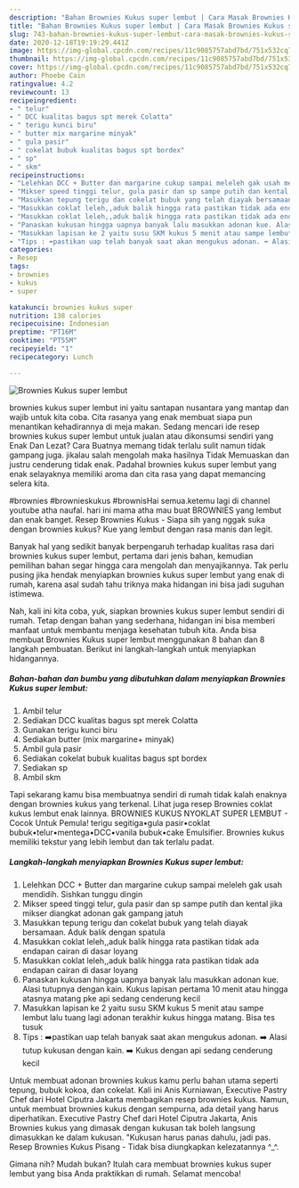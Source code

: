 ```yaml
---
description: "Bahan Brownies Kukus super lembut | Cara Masak Brownies Kukus super lembut Yang Mudah Dan Praktis"
title: "Bahan Brownies Kukus super lembut | Cara Masak Brownies Kukus super lembut Yang Mudah Dan Praktis"
slug: 743-bahan-brownies-kukus-super-lembut-cara-masak-brownies-kukus-super-lembut-yang-mudah-dan-praktis
date: 2020-12-18T19:19:29.441Z
image: https://img-global.cpcdn.com/recipes/11c9085757abd7bd/751x532cq70/brownies-kukus-super-lembut-foto-resep-utama.jpg
thumbnail: https://img-global.cpcdn.com/recipes/11c9085757abd7bd/751x532cq70/brownies-kukus-super-lembut-foto-resep-utama.jpg
cover: https://img-global.cpcdn.com/recipes/11c9085757abd7bd/751x532cq70/brownies-kukus-super-lembut-foto-resep-utama.jpg
author: Phoebe Cain
ratingvalue: 4.2
reviewcount: 13
recipeingredient:
- " telur"
- " DCC kualitas bagus spt merek Colatta"
- " terigu kunci biru"
- " butter mix margarine minyak"
- " gula pasir"
- " cokelat bubuk kualitas bagus spt bordex"
- " sp"
- " skm"
recipeinstructions:
- "Lelehkan DCC + Butter dan margarine cukup sampai meleleh gak usah mendidih. Sishkan tunggu dingin"
- "Mikser speed tinggi telur, gula pasir dan sp sampe putih dan kental jika mikser diangkat adonan gak gampang jatuh"
- "Masukkan tepung terigu dan cokelat bubuk yang telah diayak bersamaan. Aduk balik dengan spatula"
- "Masukkan coklat leleh,,aduk balik hingga rata pastikan tidak ada endapan cairan di dasar loyang"
- "Masukkan coklat leleh,,aduk balik hingga rata pastikan tidak ada endapan cairan di dasar loyang"
- "Panaskan kukusan hingga uapnya banyak lalu masukkan adonan kue. Alasi tutupnya dengan kain. Kukus lapisan pertama 10 menit atau hingga atasnya matang pke api sedang cenderung kecil"
- "Masukkan lapisan ke 2 yaitu susu SKM kukus 5 menit atau sampe lembut lalu tuang lagi adonan terakhir kukus hingga matang. Bisa tes tusuk"
- "Tips : ➡️pastikan uap telah banyak saat akan mengukus adonan. ➡️ Alasi tutup kukusan dengan kain. ➡️ Kukus dengan api sedang cenderung kecil"
categories:
- Resep
tags:
- brownies
- kukus
- super

katakunci: brownies kukus super 
nutrition: 138 calories
recipecuisine: Indonesian
preptime: "PT16M"
cooktime: "PT55M"
recipeyield: "1"
recipecategory: Lunch

---
```



![Brownies Kukus super lembut](https://img-global.cpcdn.com/recipes/11c9085757abd7bd/751x532cq70/brownies-kukus-super-lembut-foto-resep-utama.jpg)


brownies kukus super lembut ini yaitu santapan nusantara yang mantap dan wajib untuk kita coba. Cita rasanya yang enak membuat siapa pun menantikan kehadirannya di meja makan.
Sedang mencari ide resep brownies kukus super lembut untuk jualan atau dikonsumsi sendiri yang Enak Dan Lezat? Cara Buatnya memang tidak terlalu sulit namun tidak gampang juga. jikalau salah mengolah maka hasilnya Tidak Memuaskan dan justru cenderung tidak enak. Padahal brownies kukus super lembut yang enak selayaknya memiliki aroma dan cita rasa yang dapat memancing selera kita.

#brownies #brownieskukus #brownisHai semua.ketemu lagi di channel youtube atha naufal. hari ini mama atha mau buat BROWNIES yang lembut dan enak banget. Resep Brownies Kukus - Siapa sih yang nggak suka dengan brownies kukus? Kue yang lembut dengan rasa manis dan legit.

Banyak hal yang sedikit banyak berpengaruh terhadap kualitas rasa dari brownies kukus super lembut, pertama dari jenis bahan, kemudian pemilihan bahan segar hingga cara mengolah dan menyajikannya. Tak perlu pusing jika hendak menyiapkan brownies kukus super lembut yang enak di rumah, karena asal sudah tahu triknya maka hidangan ini bisa jadi suguhan istimewa.


Nah, kali ini kita coba, yuk, siapkan brownies kukus super lembut sendiri di rumah. Tetap dengan bahan yang sederhana, hidangan ini bisa memberi manfaat untuk membantu menjaga kesehatan tubuh kita. Anda bisa membuat Brownies Kukus super lembut menggunakan 8 bahan dan 8 langkah pembuatan. Berikut ini langkah-langkah untuk menyiapkan hidangannya.

<!--inarticleads1-->

##### Bahan-bahan dan bumbu yang dibutuhkan dalam menyiapkan Brownies Kukus super lembut:

1. Ambil  telur
1. Sediakan  DCC kualitas bagus spt merek Colatta
1. Gunakan  terigu kunci biru
1. Sediakan  butter (mix margarine+ minyak)
1. Ambil  gula pasir
1. Sediakan  cokelat bubuk kualitas bagus spt bordex
1. Sediakan  sp
1. Ambil  skm


Tapi sekarang kamu bisa membuatnya sendiri di rumah tidak kalah enaknya dengan brownies kukus yang terkenal. Lihat juga resep Brownies coklat kukus lembut enak lainnya. BROWNIES KUKUS NYOKLAT SUPER LEMBUT - Cocok Untuk Pemula! terigu segitiga•gula pasir•coklat bubuk•telur•mentega•DCC•vanila bubuk•cake Emulsifier. Brownies kukus memiliki tekstur yang lebih lembut dan tak terlalu padat. 

<!--inarticleads2-->

##### Langkah-langkah menyiapkan Brownies Kukus super lembut:

1. Lelehkan DCC + Butter dan margarine cukup sampai meleleh gak usah mendidih. Sishkan tunggu dingin
1. Mikser speed tinggi telur, gula pasir dan sp sampe putih dan kental jika mikser diangkat adonan gak gampang jatuh
1. Masukkan tepung terigu dan cokelat bubuk yang telah diayak bersamaan. Aduk balik dengan spatula
1. Masukkan coklat leleh,,aduk balik hingga rata pastikan tidak ada endapan cairan di dasar loyang
1. Masukkan coklat leleh,,aduk balik hingga rata pastikan tidak ada endapan cairan di dasar loyang
1. Panaskan kukusan hingga uapnya banyak lalu masukkan adonan kue. Alasi tutupnya dengan kain. Kukus lapisan pertama 10 menit atau hingga atasnya matang pke api sedang cenderung kecil
1. Masukkan lapisan ke 2 yaitu susu SKM kukus 5 menit atau sampe lembut lalu tuang lagi adonan terakhir kukus hingga matang. Bisa tes tusuk
1. Tips : ➡️pastikan uap telah banyak saat akan mengukus adonan. ➡️ Alasi tutup kukusan dengan kain. ➡️ Kukus dengan api sedang cenderung kecil


Untuk membuat adonan brownies kukus kamu perlu bahan utama seperti tepung, bubuk kokoa, dan cokelat. Kali ini Anis Kurniawan, Executive Pastry Chef dari Hotel Ciputra Jakarta membagikan resep brownies kukus. Namun, untuk membuat brownies kukus dengan sempurna, ada detail yang harus diperhatikan. Executive Pastry Chef dari Hotel Ciputra Jakarta, Anis Brownies kukus yang dimasak dengan kukusan tak boleh langsung dimasukkan ke dalam kukusan. &#34;Kukusan harus panas dahulu, jadi pas. Resep Brownies Kukus Pisang - Tidak bisa diungkapkan kelezatannya ^_^. 

Gimana nih? Mudah bukan? Itulah cara membuat brownies kukus super lembut yang bisa Anda praktikkan di rumah. Selamat mencoba!
